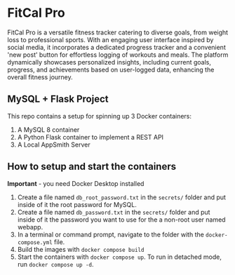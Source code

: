 # FitCal Pro
FitCal Pro is a versatile fitness tracker catering to diverse goals, from weight loss to professional sports. With an engaging user interface inspired by social media, it incorporates a dedicated progress tracker and a convenient 'new post' button for effortless logging of workouts and meals. The platform dynamically showcases personalized insights, including current goals, progress, and achievements based on user-logged data, enhancing the overall fitness journey.



## MySQL + Flask Project

This repo contains a setup for spinning up 3 Docker containers: 
1. A MySQL 8 container
1. A Python Flask container to implement a REST API
1. A Local AppSmith Server

## How to setup and start the containers
**Important** - you need Docker Desktop installed

1. Create a file named `db_root_password.txt` in the `secrets/` folder and put inside of it the root password for MySQL. 
1. Create a file named `db_password.txt` in the `secrets/` folder and put inside of it the password you want to use for the a non-root user named webapp. 
1. In a terminal or command prompt, navigate to the folder with the `docker-compose.yml` file.  
1. Build the images with `docker compose build`
1. Start the containers with `docker compose up`.  To run in detached mode, run `docker compose up -d`. 




